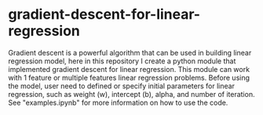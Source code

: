 # gradient-descent-for-linear-regression
Gradient descent is a powerful algorithm that can be used in building linear regression model, here in this repository I create a python module that implemented gradient descent for linear regression. This module can work with 1 feature or multiple features linear regression problems. Before using the model, user need to defined or specify initial parameters for linear regression, such as weight (w), intercept (b), alpha, and number of iteration. See "examples.ipynb" for more information on how to use the code.
